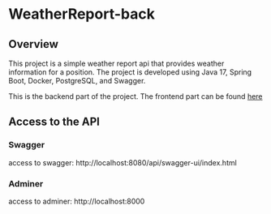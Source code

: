 # WeatherReport-back

## Overview

This project is a simple weather report api that provides weather information for a position. The project is developed using Java 17, Spring Boot, Docker, PostgreSQL, and Swagger.

This is the backend part of the project. The frontend part can be found [here](https://github.com/WilliamFontaine/WeatherReport-front)


## Access to the API

### Swagger

access to swagger: http://localhost:8080/api/swagger-ui/index.html

### Adminer

access to adminer: http://localhost:8000